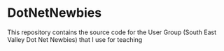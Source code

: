 # DotNetNewbies
This repository contains the source code for the User Group (South East Valley Dot Net Newbies) that I use for teaching
